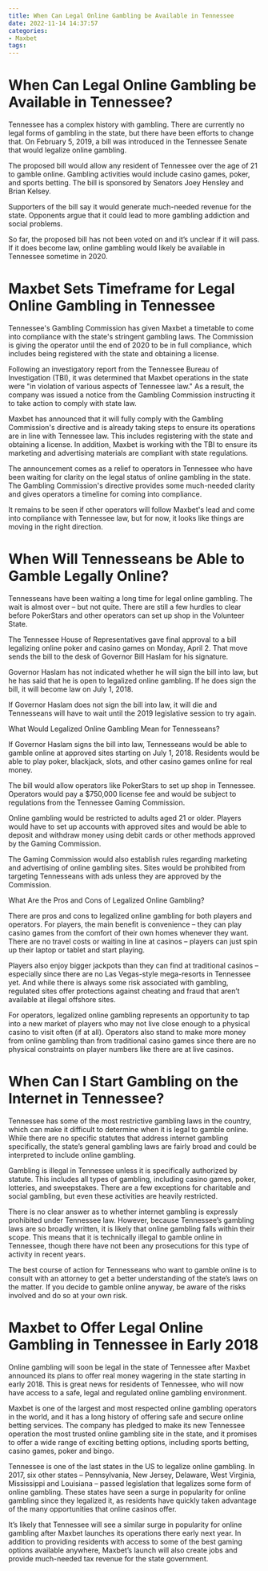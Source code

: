 ```yaml
---
title: When Can Legal Online Gambling be Available in Tennessee
date: 2022-11-14 14:37:57
categories:
- Maxbet
tags:
---
```



#  When Can Legal Online Gambling be Available in Tennessee?

Tennessee has a complex history with gambling. There are currently no legal forms of gambling in the state, but there have been efforts to change that. On February 5, 2019, a bill was introduced in the Tennessee Senate that would legalize online gambling.

The proposed bill would allow any resident of Tennessee over the age of 21 to gamble online. Gambling activities would include casino games, poker, and sports betting. The bill is sponsored by Senators Joey Hensley and Brian Kelsey.

Supporters of the bill say it would generate much-needed revenue for the state. Opponents argue that it could lead to more gambling addiction and social problems.

So far, the proposed bill has not been voted on and it’s unclear if it will pass. If it does become law, online gambling would likely be available in Tennessee sometime in 2020.

#  Maxbet Sets Timeframe for Legal Online Gambling in Tennessee

Tennessee's Gambling Commission has given Maxbet a timetable to come into compliance with the state's stringent gambling laws. The Commission is giving the operator until the end of 2020 to be in full compliance, which includes being registered with the state and obtaining a license.

Following an investigatory report from the Tennessee Bureau of Investigation (TBI), it was determined that Maxbet operations in the state were "in violation of various aspects of Tennessee law." As a result, the company was issued a notice from the Gambling Commission instructing it to take action to comply with state law.

Maxbet has announced that it will fully comply with the Gambling Commission's directive and is already taking steps to ensure its operations are in line with Tennessee law. This includes registering with the state and obtaining a license. In addition, Maxbet is working with the TBI to ensure its marketing and advertising materials are compliant with state regulations.

The announcement comes as a relief to operators in Tennessee who have been waiting for clarity on the legal status of online gambling in the state. The Gambling Commission's directive provides some much-needed clarity and gives operators a timeline for coming into compliance.

It remains to be seen if other operators will follow Maxbet's lead and come into compliance with Tennessee law, but for now, it looks like things are moving in the right direction.

#  When Will Tennesseans be Able to Gamble Legally Online?

Tennesseans have been waiting a long time for legal online gambling. The wait is almost over – but not quite. There are still a few hurdles to clear before PokerStars and other operators can set up shop in the Volunteer State.

The Tennessee House of Representatives gave final approval to a bill legalizing online poker and casino games on Monday, April 2. That move sends the bill to the desk of Governor Bill Haslam for his signature.

Governor Haslam has not indicated whether he will sign the bill into law, but he has said that he is open to legalized online gambling. If he does sign the bill, it will become law on July 1, 2018.

If Governor Haslam does not sign the bill into law, it will die and Tennesseans will have to wait until the 2019 legislative session to try again.

What Would Legalized Online Gambling Mean for Tennesseans?

If Governor Haslam signs the bill into law, Tennesseans would be able to gamble online at approved sites starting on July 1, 2018. Residents would be able to play poker, blackjack, slots, and other casino games online for real money.

The bill would allow operators like PokerStars to set up shop in Tennessee. Operators would pay a $750,000 license fee and would be subject to regulations from the Tennessee Gaming Commission.

Online gambling would be restricted to adults aged 21 or older. Players would have to set up accounts with approved sites and would be able to deposit and withdraw money using debit cards or other methods approved by the Gaming Commission.

The Gaming Commission would also establish rules regarding marketing and advertising of online gambling sites. Sites would be prohibited from targeting Tennesseans with ads unless they are approved by the Commission.

What Are the Pros and Cons of Legalized Online Gambling?

There are pros and cons to legalized online gambling for both players and operators. For players, the main benefit is convenience – they can play casino games from the comfort of their own homes whenever they want. There are no travel costs or waiting in line at casinos – players can just spin up their laptop or tablet and start playing.

Players also enjoy bigger jackpots than they can find at traditional casinos – especially since there are no Las Vegas-style mega-resorts in Tennessee yet. And while there is always some risk associated with gambling, regulated sites offer protections against cheating and fraud that aren’t available at illegal offshore sites.

For operators, legalized online gambling represents an opportunity to tap into a new market of players who may not live close enough to a physical casino to visit often (if at all). Operators also stand to make more money from online gambling than from traditional casino games since there are no physical constraints on player numbers like there are at live casinos.

#  When Can I Start Gambling on the Internet in Tennessee?

Tennessee has some of the most restrictive gambling laws in the country, which can make it difficult to determine when it is legal to gamble online. While there are no specific statutes that address internet gambling specifically, the state’s general gambling laws are fairly broad and could be interpreted to include online gambling.

Gambling is illegal in Tennessee unless it is specifically authorized by statute. This includes all types of gambling, including casino games, poker, lotteries, and sweepstakes. There are a few exceptions for charitable and social gambling, but even these activities are heavily restricted.

There is no clear answer as to whether internet gambling is expressly prohibited under Tennessee law. However, because Tennessee’s gambling laws are so broadly written, it is likely that online gambling falls within their scope. This means that it is technically illegal to gamble online in Tennessee, though there have not been any prosecutions for this type of activity in recent years.

The best course of action for Tennesseans who want to gamble online is to consult with an attorney to get a better understanding of the state’s laws on the matter. If you decide to gamble online anyway, be aware of the risks involved and do so at your own risk.

#  Maxbet to Offer Legal Online Gambling in Tennessee in Early 2018

Online gambling will soon be legal in the state of Tennessee after Maxbet announced its plans to offer real money wagering in the state starting in early 2018. This is great news for residents of Tennessee, who will now have access to a safe, legal and regulated online gambling environment.

Maxbet is one of the largest and most respected online gambling operators in the world, and it has a long history of offering safe and secure online betting services. The company has pledged to make its new Tennessee operation the most trusted online gambling site in the state, and it promises to offer a wide range of exciting betting options, including sports betting, casino games, poker and bingo.

Tennessee is one of the last states in the US to legalize online gambling. In 2017, six other states – Pennsylvania, New Jersey, Delaware, West Virginia, Mississippi and Louisiana – passed legislation that legalizes some form of online gambling. These states have seen a surge in popularity for online gambling since they legalized it, as residents have quickly taken advantage of the many opportunities that online casinos offer.

It’s likely that Tennessee will see a similar surge in popularity for online gambling after Maxbet launches its operations there early next year. In addition to providing residents with access to some of the best gaming options available anywhere, Maxbet’s launch will also create jobs and provide much-needed tax revenue for the state government.